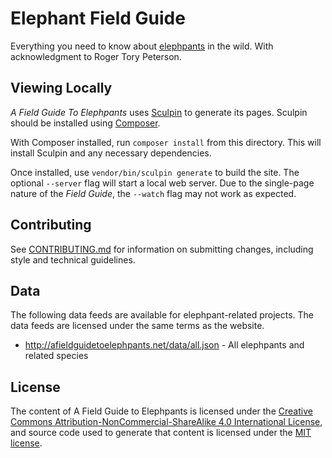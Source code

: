 # Elephant Field Guide

Everything you need to know about [elephpants](http://php.net/elephpant.php)
in the wild. With acknowledgment to Roger Tory Peterson.

## Viewing Locally

_A Field Guide To Elephpants_ uses [Sculpin](https://sculpin.io/) to generate
its pages. Sculpin should be installed using [Composer](https://getcomposer.org/).

With Composer installed, run `composer install` from this directory. This will
install Sculpin and any necessary dependencies.

Once installed, use `vendor/bin/sculpin generate` to build the site. The
optional `--server` flag will start a local web server. Due to the single-page
nature of the _Field Guide_, the `--watch` flag may not work as expected.

## Contributing

See [CONTRIBUTING.md](CONTRIBUTING.md) for information on submitting changes,
including style and technical guidelines.

## Data

The following data feeds are available for elephpant-related projects. The data
feeds are licensed under the same terms as the website.

* <http://afieldguidetoelephpants.net/data/all.json> - All elephpants and related species

## License

The content of A Field Guide to Elephpants is licensed under the [Creative
Commons Attribution-NonCommercial-ShareAlike 4.0 International License](http://creativecommons.org/licenses/by-nc-sa/4.0/),
and source code used to generate that content is licensed under the [MIT license](LICENSE).
